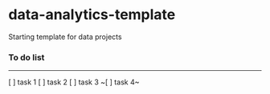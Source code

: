 # data-analytics-template

Starting template for data projects

### To do list

---

[ ] task 1
[ ] task 2
[ ] task 3
~[ ] task 4~
